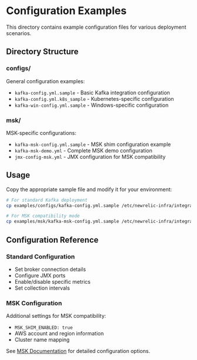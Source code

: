 # Configuration Examples

This directory contains example configuration files for various deployment scenarios.

## Directory Structure

### configs/
General configuration examples:
- `kafka-config.yml.sample` - Basic Kafka integration configuration
- `kafka-config.yml.k8s_sample` - Kubernetes-specific configuration
- `kafka-win-config.yml.sample` - Windows-specific configuration

### msk/
MSK-specific configurations:
- `kafka-msk-config.yml.sample` - MSK shim configuration example
- `kafka-msk-demo.yml` - Complete MSK demo configuration
- `jmx-config-msk.yml` - JMX configuration for MSK compatibility

## Usage

Copy the appropriate sample file and modify it for your environment:

```bash
# For standard Kafka deployment
cp examples/configs/kafka-config.yml.sample /etc/newrelic-infra/integrations.d/kafka-config.yml

# For MSK compatibility mode
cp examples/msk/kafka-msk-config.yml.sample /etc/newrelic-infra/integrations.d/kafka-config.yml
```

## Configuration Reference

### Standard Configuration
- Set broker connection details
- Configure JMX ports
- Enable/disable specific metrics
- Set collection intervals

### MSK Configuration
Additional settings for MSK compatibility:
- `MSK_SHIM_ENABLED: true`
- AWS account and region information
- Cluster name mapping

See [MSK Documentation](../docs/msk/README.md) for detailed configuration options.